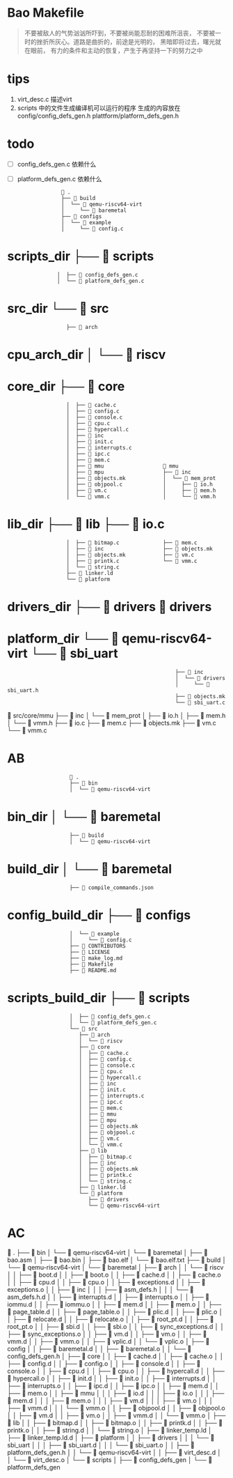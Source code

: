 # Bao Makefile

> 不要被敌人的气势汹汹所吓到，不要被尚能忍耐的困难所沮丧，
> 不要被一时的挫折所灰心。道路是曲折的，前途是光明的，
> 黑暗即将过去，曙光就在眼前，
> 有力的条件和主动的恢复，产生于再坚持一下的努力之中

# tips
1. virt_desc.c 描述virt
2. scripts 中的文件生成编译机可以运行的程序
    生成的内容放在 config/config_defs_gen.h 
	plattform/platform_defs_gen.h

# todo
- [ ] config_defs_gen.c  依赖什么
- [ ] platform_defs_gen.c  依赖什么

                     .
                    ├──  build
                    │  └──  qemu-riscv64-virt
                    │     └──  baremetal
                    ├──  configs
                    │  └──  example
                    │     └──  config.c
# scripts_dir       ├──  scripts
                    │  ├──  config_defs_gen.c
                    │  └──  platform_defs_gen.c
# src_dir           └──  src								    
                       ├──  arch               
# cpu_arch_dir         │  └──  riscv
# core_dir             ├──  core
                       │  ├──  cache.c
                       │  ├──  config.c
                       │  ├──  console.c
                       │  ├──  cpu.c
                       │  ├──  hypercall.c
                       │  ├──  inc
                       │  ├──  init.c
                       │  ├──  interrupts.c
                       │  ├──  ipc.c
                       │  ├──  mem.c
                       │  ├──  mmu                    mmu 
                       │  ├──  mpu                   ├──  inc
                       │  ├──  objects.mk            │  └──  mem_prot
                       │  ├──  objpool.c             │     ├──  io.h
                       │  ├──  vm.c                  │     ├──  mem.h
                       │  └──  vmm.c                 │     └──  vmm.h
# lib_dir              ├──  lib                      ├──  io.c
                       │  ├──  bitmap.c              ├──  mem.c
                       │  ├──  inc                   ├──  objects.mk
                       │  ├──  objects.mk            ├──  vm.c
                       │  ├──  printk.c              └──  vmm.c      
                       │  └──  string.c
                       ├──  linker.ld
                       └──  platform
# drivers_dir             ├──  drivers                 drivers              
# platform_dir            └──  qemu-riscv64-virt      └──  sbi_uart
                                                          ├──  inc
                                                          │  └──  drivers
                                                          │     └──  sbi_uart.h
                                                          ├──  objects.mk
                                                          └──  sbi_uart.c

 src/core/mmu
├──  inc
│  └──  mem_prot
│     ├──  io.h
│     ├──  mem.h
│     └──  vmm.h
├──  io.c
├──  mem.c
├──  objects.mk
├──  vm.c
└──  vmm.c         



# AB
                         .
                        ├──  bin
                        │  └──  qemu-riscv64-virt
# bin_dir               │     └──  baremetal
                        ├──  build
                        │  └──  qemu-riscv64-virt
# build_dir             │     └──  baremetal
                        ├──  compile_commands.json
# config_build_dir      ├──  configs
                        │  └──  example
                        │     └──  config.c
                        ├──  CONTRIBUTORS
                        ├──  LICENSE
                        ├──  make_log.md
                        ├──  Makefile
                        ├──  README.md
# scripts_build_dir     ├──  scripts
                        │  ├──  config_defs_gen.c
                        │  └──  platform_defs_gen.c
                        └──  src
                           ├──  arch
                           │  └──  riscv
                           ├──  core
                           │  ├──  cache.c
                           │  ├──  config.c
                           │  ├──  console.c
                           │  ├──  cpu.c
                           │  ├──  hypercall.c
                           │  ├──  inc
                           │  ├──  init.c
                           │  ├──  interrupts.c
                           │  ├──  ipc.c
                           │  ├──  mem.c
                           │  ├──  mmu
                           │  ├──  mpu
                           │  ├──  objects.mk
                           │  ├──  objpool.c
                           │  ├──  vm.c
                           │  └──  vmm.c
                           ├──  lib
                           │  ├──  bitmap.c
                           │  ├──  inc
                           │  ├──  objects.mk
                           │  ├──  printk.c
                           │  └──  string.c
                           ├──  linker.ld
                           └──  platform
                              ├──  drivers
                              └──  qemu-riscv64-virt

# AC
 .
├──  bin
│  └──  qemu-riscv64-virt
│     └──  baremetal
│        ├──  bao.asm
│        ├──  bao.bin
│        ├──  bao.elf
│        └──  bao.elf.txt
├──  build
│  └──  qemu-riscv64-virt
│     └──  baremetal
│        ├──  arch
│        │  └──  riscv
│        │     ├──  boot.d
│        │     ├──  boot.o
│        │     ├──  cache.d
│        │     ├──  cache.o
│        │     ├──  cpu.d
│        │     ├──  cpu.o
│        │     ├──  exceptions.d
│        │     ├──  exceptions.o
│        │     ├──  inc
│        │     │  ├──  asm_defs.h
│        │     │  └──  asm_defs.h.d
│        │     ├──  interrupts.d
│        │     ├──  interrupts.o
│        │     ├──  iommu.d
│        │     ├──  iommu.o
│        │     ├──  mem.d
│        │     ├──  mem.o
│        │     ├──  page_table.d
│        │     ├──  page_table.o
│        │     ├──  plic.d
│        │     ├──  plic.o
│        │     ├──  relocate.d
│        │     ├──  relocate.o
│        │     ├──  root_pt.d
│        │     ├──  root_pt.o
│        │     ├──  sbi.d
│        │     ├──  sbi.o
│        │     ├──  sync_exceptions.d
│        │     ├──  sync_exceptions.o
│        │     ├──  vm.d
│        │     ├──  vm.o
│        │     ├──  vmm.d
│        │     ├──  vmm.o
│        │     ├──  vplic.d
│        │     └──  vplic.o
│        ├──  config
│        │  ├──  baremetal.d
│        │  ├──  baremetal.o
│        │  └──  config_defs_gen.h
│        ├──  core
│        │  ├──  cache.d
│        │  ├──  cache.o
│        │  ├──  config.d
│        │  ├──  config.o
│        │  ├──  console.d
│        │  ├──  console.o
│        │  ├──  cpu.d
│        │  ├──  cpu.o
│        │  ├──  hypercall.d
│        │  ├──  hypercall.o
│        │  ├──  init.d
│        │  ├──  init.o
│        │  ├──  interrupts.d
│        │  ├──  interrupts.o
│        │  ├──  ipc.d
│        │  ├──  ipc.o
│        │  ├──  mem.d
│        │  ├──  mem.o
│        │  ├──  mmu
│        │  │  ├──  io.d
│        │  │  ├──  io.o
│        │  │  ├──  mem.d
│        │  │  ├──  mem.o
│        │  │  ├──  vm.d
│        │  │  ├──  vm.o
│        │  │  ├──  vmm.d
│        │  │  └──  vmm.o
│        │  ├──  objpool.d
│        │  ├──  objpool.o
│        │  ├──  vm.d
│        │  ├──  vm.o
│        │  ├──  vmm.d
│        │  └──  vmm.o
│        ├──  lib
│        │  ├──  bitmap.d
│        │  ├──  bitmap.o
│        │  ├──  printk.d
│        │  ├──  printk.o
│        │  ├──  string.d
│        │  └──  string.o
│        ├──  linker_temp.ld
│        ├──  linker_temp.ld.d
│        ├──  platform
│        │  ├──  drivers
│        │  │  └──  sbi_uart
│        │  │     ├──  sbi_uart.d
│        │  │     └──  sbi_uart.o
│        │  ├──  platform_defs_gen.h
│        │  └──  qemu-riscv64-virt
│        │     ├──  virt_desc.d
│        │     └──  virt_desc.o
│        └──  scripts
│           ├──  config_defs_gen
│           └──  platform_defs_gen



